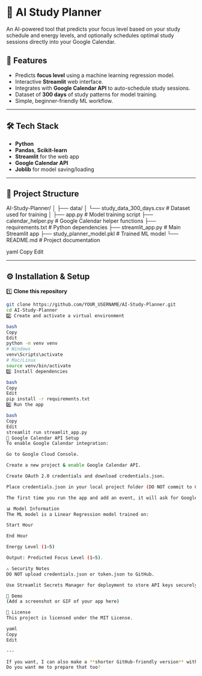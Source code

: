 # 📅 AI Study Planner

An AI-powered tool that predicts your focus level based on your study schedule and energy levels, and optionally schedules optimal study sessions directly into your Google Calendar.

## 🚀 Features
- Predicts **focus level** using a machine learning regression model.
- Interactive **Streamlit** web interface.
- Integrates with **Google Calendar API** to auto-schedule study sessions.
- Dataset of **300 days** of study patterns for model training.
- Simple, beginner-friendly ML workflow.

---

## 🛠 Tech Stack
- **Python**
- **Pandas**, **Scikit-learn**
- **Streamlit** for the web app
- **Google Calendar API**
- **Joblib** for model saving/loading

---

## 📂 Project Structure
AI-Study-Planner/
│
├── data/
│ └── study_data_300_days.csv # Dataset used for training
│
├── app.py # Model training script
├── calendar_helper.py # Google Calendar helper functions
├── requirements.txt # Python dependencies
├── streamlit_app.py # Main Streamlit app
├── study_planner_model.pkl # Trained ML model
└── README.md # Project documentation

yaml
Copy
Edit

---

## ⚙️ Installation & Setup

1️⃣ **Clone this repository**
```bash
git clone https://github.com/YOUR_USERNAME/AI-Study-Planner.git
cd AI-Study-Planner
2️⃣ Create and activate a virtual environment

bash
Copy
Edit
python -m venv venv
# Windows
venv\Scripts\activate
# Mac/Linux
source venv/bin/activate
3️⃣ Install dependencies

bash
Copy
Edit
pip install -r requirements.txt
4️⃣ Run the app

bash
Copy
Edit
streamlit run streamlit_app.py
🔑 Google Calendar API Setup
To enable Google Calendar integration:

Go to Google Cloud Console.

Create a new project & enable Google Calendar API.

Create OAuth 2.0 credentials and download credentials.json.

Place credentials.json in your local project folder (DO NOT commit to GitHub).

The first time you run the app and add an event, it will ask for Google login & create token.json.

📊 Model Information
The ML model is a Linear Regression model trained on:

Start Hour

End Hour

Energy Level (1–5)

Output: Predicted Focus Level (1–5).

⚠️ Security Notes
DO NOT upload credentials.json or token.json to GitHub.

Use Streamlit Secrets Manager for deployment to store API keys securely.

📸 Demo
(Add a screenshot or GIF of your app here)

📜 License
This project is licensed under the MIT License.

yaml
Copy
Edit

---

If you want, I can also make a **shorter GitHub-friendly version** with an image preview so it looks good at the top of your repo page.  
Do you want me to prepare that too?
